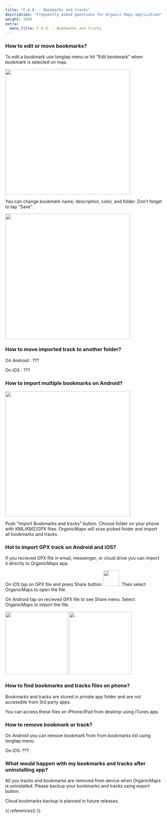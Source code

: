 ```yaml
---
title: "F.A.Q. - Bookmarks and tracks"
description: "Frequently asked questions for Organic Maps application"
weight: 1000
extra:
  menu_title: F.A.Q. - Bookmarks and tracks
---
```


### How to edit or move bookmarks?

To edit a bookmark use longtap menu or hit "Edit bookmark" when bookmark is selected on map.

<img src="/images/faq/faq-bookmarks-android-selected.jpg" width="400px"/>

You can change bookmark name, description, color, and folder. Don't forget to tap "Save".

<img src="/images/faq/faq-bookmarks-android-edit.jpg" width="400px"/>

### How to move imported track to another folder?

On Android : ???

On iOS : ???

### How to import multiple bookmarks on Android?

<img src="/images/faq/faq-bookmarks-android-import.jpg" width="400px"/>

Push "Import Bookmarks and tracks" button. Choose folder on your phone with KML/KMZ/GPX files. OrganicMaps will scan picked folder and import all bookmarks and tracks.

### Hot to import GPX track on Android and iOS?

If you recieved GPX file in email, messenger, or cloud drive you can import it directly to OrganicMaps app.

On iOS tap on GPX file and press Share button: <img src="/images/faq/faq-bookmarks-ios-share.png" width="50px"/>. Then select OrganicMaps to open the file.

On Android tap on recieved GPX file to see Share menu. Select OrganicMaps to import the file.

<img src="/images/faq/faq-bookmarks-android-share-1.jpg" width="200px"/> <img src="/images/faq/faq-bookmarks-android-share-2.jpg" width="200px"/>

### How to find bookmarks and tracks files on phone?

Bookmarks and tracks are stored in private app folder and are not accessible from 3rd party apps.

You can access these files on iPhone/iPad from desktop using iTunes app.

### How to remove bookmark or track?

On Android you can remove bookmark from from bookmarks list using longtap menu.

On iOS: ???

### What would happen with my bookmarks and tracks after uninstalling app?

All you tracks and bookmarks are removed from device when OrganicMaps is uninstalled. Please backup your bookmarks and tracks using export button.

Cloud bookmarks backup is planned in future releases.


{{ references() }}

[github]: https://github.com/organicmaps/organicmaps
[license]: http://www.apache.org/licenses/LICENSE-2.0
[copyright]: https://github.com/organicmaps/organicmaps/blob/master/data/copyright.html
